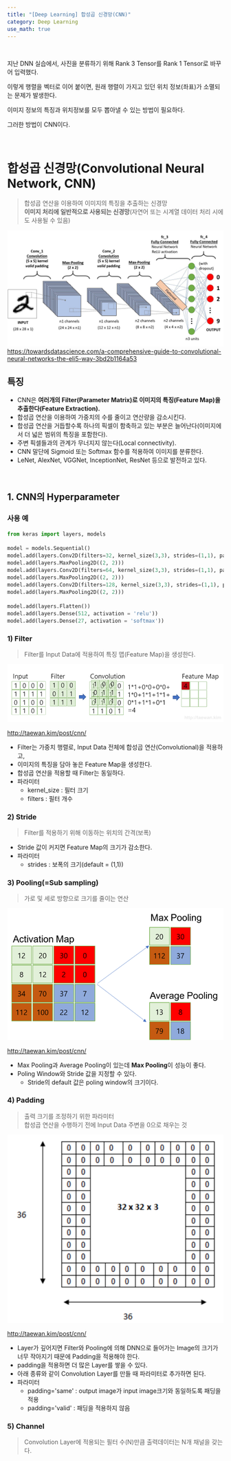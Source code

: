 ```yaml
---
title: "[Deep Learning] 합성곱 신경망(CNN)"
category: Deep Learning
use_math: true
---
```


<br>

지난 DNN 실습에서, 사진을 분류하기 위해 Rank 3 Tensor를 Rank 1 Tensor로 바꾸어 입력했다.

이렇게 행렬을 벡터로 이어 붙이면, 원래 행렬이 가지고 있던 위치 정보(좌표)가 소멸되는 문제가 발생한다.

이미지 정보의 특징과 위치정보를 모두 뽑아낼 수 있는 방법이 필요하다.

그러한 방법이 CNN이다.

<br>

# 합성곱 신경망(Convolutional Neural Network, CNN)
> 합성곱 연산을 이용하여 이미지의 특징을 추출하는 신경망<br>
> **이미지 처리에 일반적으로 사용되는 신경망**(자연어 또는 시계열 데이터 처리 시에도 사용될 수 있음)

![](/assets/images/posts/dl/cnn.png)
https://towardsdatascience.com/a-comprehensive-guide-to-convolutional-neural-networks-the-eli5-way-3bd2b1164a53

## 특징
- CNN은 **여러개의 Filter(Parameter Matrix)로 이미지의 특징(Feature Map)을 추출한다(Feature Extraction).**
- 합성곱 연산을 이용하여 가중치의 수를 줄이고 연산량을 감소시킨다.
- 합성곱 연산을 거듭할수록 하나의 픽셀이 함축하고 있는 부분은 늘어난다(이미지에서 더 넓은 범위의 특징을 포함한다).
- 주변 픽셀들과의 관계가 무너지지 않는다(Local connectivity).
- CNN 말단에 Sigmoid 또는 Softmax 함수를 적용하여 이미지를 분류한다.
- LeNet, AlexNet, VGGNet, InceptionNet, ResNet 등으로 발전하고 있다.

<br>

## 1. CNN의 Hyperparameter

### 사용 예

```python
from keras import layers, models

model = models.Sequential()
model.add(layers.Conv2D(filters=32, kernel_size(3,3), strides=(1,1), padding='same'))
model.add(layers.MaxPooling2D((2, 2)))
model.add(layers.Conv2D(filters=64, kernel_size(3,3), strides=(1,1), padding='same'))
model.add(layers.MaxPooling2D((2, 2)))
model.add(layers.Conv2D(filters=128, kernel_size(3,3), strides=(1,1), padding='same'))
model.add(layers.MaxPooling2D((2, 2)))

model.add(layers.Flatten())
model.add(layers.Dense(512, activation = 'relu'))
model.add(layers.Dense(27, activation = 'softmax'))
```

### 1) Filter
> Filter를 Input Data에 적용하여 특징 맵(Feature Map)을 생성한다.

![](/assets/images/posts/dl/conv.png)

http://taewan.kim/post/cnn/

- Filter는 가중치 행렬로, Input Data 전체에 합성곱 연산(Convolutional)을 적용하고,
- 이미지의 특징을 담아 놓은 Feature Map을 생성한다.
- 합성곱 연산을 적용할 때 Filter는 동일하다.
- 파라미터
  - kernel_size : 필터 크기
  - filters : 필터 개수
  
### 2) Stride
> Filter를 적용하기 위해 이동하는 위치의 간격(보폭)

- Stride 값이 커지면 Feature Map의 크기가 감소한다.
- 파라미터
  - strides : 보폭의 크기(default = (1,1))

### 3) Pooling(=Sub sampling)
> 가로 및 세로 방향으로 크기를 줄이는 연산

![](/assets/images/posts/dl/maxpooling.png)

http://taewan.kim/post/cnn/

- Max Pooling과 Average Pooling이 있는데 **Max Pooling**이 성능이 좋다.
- Poling Window와 Stride 값을 지정할 수 있다.
    - Stride의 default 값은 poling window의 크기이다.

### 4) Padding
> 출력 크기를 조정하기 위한 파라미터<br>
> 합성곱 연산을 수행하기 전에 Input Data 주변을 0으로 채우는 것

![](/assets/images/posts/dl/padding.png)

http://taewan.kim/post/cnn/

- Layer가 깊어지면 Filter와 Pooling에 의해 DNN으로 들어가는 Image의 크기가 너무 작아지기 때문에 Padding을 적용해야 한다.
- padding을 적용하면 더 많은 Layer를 쌓을 수 있다.
- 아래 종류와 같이 Convolution Layer를 만들 때 파라미터로 추가하면 된다.
- 파라미터
  - padding='same' : output image가 input image크기와 동일하도록 패딩을 적용
  - padding='valid' : 패딩을 적용하지 않음

### 5) Channel
> Convolution Layer에 적용되는 필터 수(N)만큼 출력데이터는 N개 채널을 갖는다. 